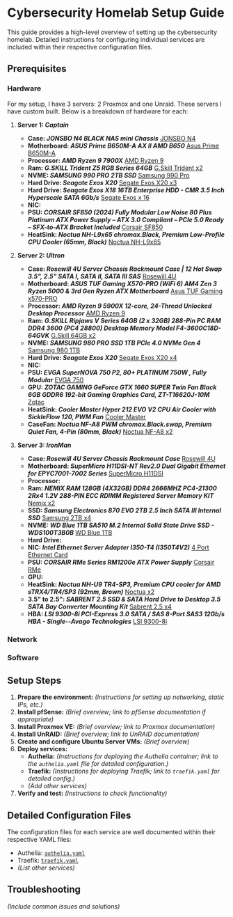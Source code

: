 # Cybersecurity Homelab Setup Guide

This guide provides a high-level overview of setting up the cybersecurity homelab. Detailed instructions for configuring individual services are included within their respective configuration files.

## Prerequisites

### Hardware
For my setup, I have 3 servers: 2 Proxmox and one Unraid.  These servers I have custom built.  Below is a breakdown of hardware for each:

1. **Server 1: *Captain***
    * **Case: *JONSBO N4 BLACK NAS mini Chassis*** [JONSBO N4](https://www.newegg.com/p/2AM-006A-000F1?Item=9SIAY3SK6A9556)
    * **Motherboard: *ASUS Prime B650M-A AX II AMD B650*** [Asus Prime B650M-A](https://www.newegg.com/asus-rog-strix-b650-a-gaming-wifi/p/N82E16813119631?Item=N82E16813119631)
    * **Processor: *AMD Ryzen 9 7900X*** [AMD Ryzen 9](https://www.newegg.com/amd-ryzen-9-7900x-ryzen-9-7000-series-raphael-zen-4-socket-am5/p/N82E16819113769?Item=N82E16819113769)
    * **Ram: *G.SKILL Trident Z5 RGB Series 64GB*** [G.Skill Trident x2](https://www.newegg.com/g-skill-64gb-ddr5-6400/p/N82E16820374432?Item=N82E16820374432)
    * **NVME: *SAMSUNG 990 PRO 2TB SSD*** [Samsung 990 Pro](https://www.newegg.com/samsung-2tb-990-pro-nvme-2-0/p/N82E16820147861?Item=N82E16820147861)
    * **Hard Drive: *Seagate Exos X20*** [Segate Exos X20 x3](https://www.newegg.com/seagate-exos-x20-st20000nm007d-20tb-hard-drive-for-enterprise-storage-7200-rpm/p/N82E16822185011?Item=N82E16822185011)
    * **Hard Drive: *Seagate Exos X18 16TB Enterprise HDD - CMR 3.5 Inch Hyperscale SATA 6Gb/s*** [Segate Exos x 16](https://www.amazon.com/dp/B0924X39NB?ref=ppx_yo2ov_dt_b_fed_asin_title&th=1)
    * **NIC:**
    * **PSU: *CORSAIR SF850 (2024) Fully Modular Low Noise 80 Plus Platinum ATX Power Supply – ATX 3.0 Compliant – PCIe 5.0 Ready – SFX-to-ATX Bracket Included*** [Corsair SF850](https://www.amazon.com/dp/B0D45PQ8C4?ref=ppx_yo2ov_dt_b_fed_asin_title&th=1)
    * **HeatSink: *Noctua NH-L9x65 chromax.Black, Premium Low-Profile CPU Cooler (65mm, Black)*** [Noctua NH-L9x65](https://www.amazon.com/dp/B0CKVZ2NZ1?ref=ppx_yo2ov_dt_b_fed_asin_title)

1. **Server 2: *Ultron***
    * **Case: *Rosewill 4U Server Chassis Rackmount Case | 12 Hot Swap 3.5", 2.5" SATA I, SATA II, SATA III SAS*** [Rosewill 4U](https://www.newegg.com/rosewill-rsv-l4412u-black/p/11-147-330?Item=11-147-330&cm_sp=product-_-from-price-options)
    * **Motherboard: *ASUS TUF Gaming X570-PRO (WiFi 6) AM4 Zen 3 Ryzen 5000 & 3rd Gen Ryzen ATX Motherboard*** [Asus TUF Gaming x570-PRO](https://www.amazon.com/dp/B08JWMPVD9?ref=ppx_yo2ov_dt_b_fed_asin_title&th=1)
    * **Processor: *AMD Ryzen 9 5900X 12-core, 24-Thread Unlocked Desktop Processor*** [AMD Ryzen 9](https://www.amazon.com/dp/B08164VTWH?ref_=ppx_hzod_title_dt_b_fed_asin_title_0_1&th=1)
    * **Ram: *G.SKILL Ripjaws V Series 64GB (2 x 32GB) 288-Pin PC RAM DDR4 3600 (PC4 28800) Desktop Memory Model F4-3600C18D-64GVK*** [G.Skill 64GB x2](https://www.newegg.com/g-skill-64gb-ddr4-3600/p/N82E16820374003?Item=N82E16820374003)
    * **NVME: *SAMSUNG 980 PRO SSD 1TB PCIe 4.0 NVMe Gen 4*** [Samsung 980 1TB](https://www.amazon.com/dp/B08GLX7TNT?ref=ppx_yo2ov_dt_b_fed_asin_title&th=1)
    * **Hard Drive: *Seagate Exos X20*** [Segate Exos X20 x4](https://www.newegg.com/seagate-exos-x20-st20000nm007d-20tb-hard-drive-for-enterprise-storage-7200-rpm/p/N82E16822185011?Item=N82E16822185011)
    * **NIC:**
    * **PSU: *EVGA SuperNOVA 750 P2, 80+ PLATINUM 750W , Fully Modular*** [EVGA 750](https://www.amazon.com/dp/B010HWDP48?ref_=ppx_hzod_title_dt_b_fed_asin_title_0_0&th=1) 
    * **GPU: *ZOTAC GAMING GeForce GTX 1660 SUPER Twin Fan Black 6GB GDDR6 192-bit Gaming Graphics Card, ZT-T16620J-10M*** [Zotac](https://www.newegg.com/zotac-geforce-gtx-1660-super-zt-t16620j-10m/p/1FT-000M-003U0?Item=1FT-000M-003U0)
    * **HeatSink: *Cooler Master Hyper 212 EVO V2 CPU Air Cooler with SickleFlow 120, PWM Fan*** [Cooler Master](https://www.amazon.com/dp/B08KD6SPLW?ref=ppx_yo2ov_dt_b_fed_asin_title)
    * **CaseFan: *Noctua NF-A8 PWM chromax.Black.swap, Premium Quiet Fan, 4-Pin (80mm, Black)*** [Noctua NF-A8 x2](https://www.amazon.com/dp/B07ZH1F2KH?ref=ppx_yo2ov_dt_b_fed_asin_title)

1. **Server 3: *IronMan***
    * **Case: *Rosewill 4U Server Chassis Rackmount Case*** [Rosewill 4U](https://www.newegg.com/rosewill-rsv-l4500u-black/p/N82E16811147328?Item=N82E16811147328)
    * **Motherboard: *SuperMicro H11DSI-NT Rev2.0 Dual Gigabit Ethernet for EPYC7001-7002 Series*** [SuperMicro H11DSI](https://www.ebay.com/itm/175819781282)
    * **Processor:**
    * **Ram: *NEMIX RAM 128GB (4X32GB) DDR4 2666MHZ PC4-21300 2Rx4 1.2V 288-PIN ECC RDIMM Registered Server Memory KIT*** [Nemix x2](https://www.newegg.com/nemix-ram-128gb-288-pin-ddr4-sdram/p/1X5-003Z-00M30?Item=9SIA7S67BJ1822)
    * **SSD: *Samsung Electronics 870 EVO 2TB 2.5 Inch SATA III Internal SSD*** [Samsung 2TB x4](https://www.newegg.com/samsung-2tb-870-evo-series-sata/p/N82E16820147794?Item=N82E16820147794)
    * **NVME: *WD Blue 1TB SA510 M.2 Internal Solid State Drive SSD - WDS100T3B0B*** [WD Blue 1TB](https://www.newegg.com/western-digital-1tb-blue-sa510/p/N82E16820250232?Item=N82E16820250232)
    * **Hard Drive:**
    * **NIC: *Intel Ethernet Server Adapter I350-T4 (I350T4V2)*** [4 Port Ethernet Card](https://www.newegg.com/intel-i350-t4/p/14U-0045-00441)
    * **PSU: *CORSAIR RMe Series RM1200e ATX Power Supply*** [Corsair RMe](https://www.newegg.com/rme-corsair-rm1200e-1200-w/p/N82E16817139315?Item=N82E16817139315)
    * **GPU:**
    * **HeatSink: *Noctua NH-U9 TR4-SP3, Premium CPU cooler for AMD sTRX4/TR4/SP3 (92mm, Brown)*** [Noctua x2](https://www.newegg.com/noctua-nh-u9-tr4-sp3-premium-grade-92mm-cpu-cooler-for-amd-tr4-sp3/p/13C-0005-00142?Item=9SIA4REJTU2660)
    * **3.5" to 2.5": *SABRENT 2.5 SSD & SATA Hard Drive to Desktop 3.5 SATA Bay Converter Mounting Kit*** [Sabrent 2.5 x4](https://www.newegg.com/sabrent-bk-pcbs-1-x-2-5-drive-to-3-5-bay/p/2WA-001J-00027?Item=9SIBK19JN74062)
    * **HBA: *LSI 9300-8i PCI-Express 3.0 SATA / SAS 8-Port SAS3 12Gb/s HBA - Single--Avago Technologies*** [LSI 9300-8i](https://www.newegg.com/lsi-9300-8i-sata-sas/p/14G-0006-000Y2?Item=9SIBK5TJTW8345)

### Network

### Software


## Setup Steps

1. **Prepare the environment:**  *(Instructions for setting up networking, static IPs, etc.)*
2. **Install pfSense:** *(Brief overview; link to pfSense documentation if appropriate)*
3. **Install Proxmox VE:** *(Brief overview; link to Proxmox documentation)*
4. **Install UnRAID:** *(Brief overview; link to UnRAID documentation)*
5. **Create and configure Ubuntu Server VMs:** *(Brief overview)*
6. **Deploy services:**
    * **Authelia:**  *(Instructions for deploying the Authelia container; link to the `authelia.yaml` file for detailed configuration.)*
    * **Traefik:** *(Instructions for deploying Traefik; link to `traefik.yaml` for detailed config.)*
    * *(Add other services)*
7. **Verify and test:** *(Instructions to check functionality)*


## Detailed Configuration Files

The configuration files for each service are well documented within their respective YAML files:

* Authelia: [`authelia.yaml`](documentation/docker-compose/authelia.yaml)
* Traefik: [`traefik.yaml`](documentation/docker-compose/traefik.yaml)
* *(List other services)*


## Troubleshooting

*(Include common issues and solutions)*
